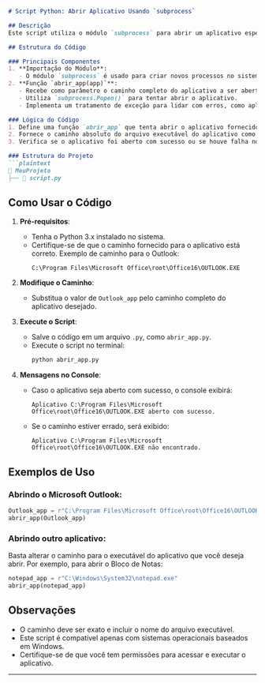 ```markdown
# Script Python: Abrir Aplicativo Usando `subprocess`

## Descrição
Este script utiliza o módulo `subprocess` para abrir um aplicativo específico no sistema operacional. No exemplo, o código está configurado para abrir o Microsoft Outlook.

## Estrutura do Código

### Principais Componentes
1. **Importação do Módulo**:
   - O módulo `subprocess` é usado para criar novos processos no sistema operacional.
2. **Função `abrir_app(app)`**:
   - Recebe como parâmetro o caminho completo do aplicativo a ser aberto.
   - Utiliza `subprocess.Popen()` para tentar abrir o aplicativo.
   - Implementa um tratamento de exceção para lidar com erros, como aplicativos não encontrados (`FileNotFoundError`).

### Lógica do Código
1. Define uma função `abrir_app` que tenta abrir o aplicativo fornecido.
2. Fornece o caminho absoluto do arquivo executável do aplicativo como argumento.
3. Verifica se o aplicativo foi aberto com sucesso ou se houve falha no processo, exibindo mensagens correspondentes no console.

### Estrutura do Projeto
```plaintext
📂 MeuProjeto
├── 📄 script.py
```

## Como Usar o Código

1. **Pré-requisitos**:
   - Tenha o Python 3.x instalado no sistema.
   - Certifique-se de que o caminho fornecido para o aplicativo está correto.
     Exemplo de caminho para o Outlook:  
     ```
     C:\Program Files\Microsoft Office\root\Office16\OUTLOOK.EXE
     ```

2. **Modifique o Caminho**:
   - Substitua o valor de `Outlook_app` pelo caminho completo do aplicativo desejado.

3. **Execute o Script**:
   - Salve o código em um arquivo `.py`, como `abrir_app.py`.
   - Execute o script no terminal:
     ```bash
     python abrir_app.py
     ```

4. **Mensagens no Console**:
   - Caso o aplicativo seja aberto com sucesso, o console exibirá:
     ```
     Aplicativo C:\Program Files\Microsoft Office\root\Office16\OUTLOOK.EXE aberto com sucesso.
     ```
   - Se o caminho estiver errado, será exibido:
     ```
     Aplicativo C:\Program Files\Microsoft Office\root\Office16\OUTLOOK.EXE não encontrado.
     ```

## Exemplos de Uso

### Abrindo o Microsoft Outlook:
```python
Outlook_app = r"C:\Program Files\Microsoft Office\root\Office16\OUTLOOK.EXE"
abrir_app(Outlook_app)
```

### Abrindo outro aplicativo:
Basta alterar o caminho para o executável do aplicativo que você deseja abrir. Por exemplo, para abrir o Bloco de Notas:
```python
notepad_app = r"C:\Windows\System32\notepad.exe"
abrir_app(notepad_app)
```

## Observações
- O caminho deve ser exato e incluir o nome do arquivo executável.
- Este script é compatível apenas com sistemas operacionais baseados em Windows.
- Certifique-se de que você tem permissões para acessar e executar o aplicativo.

---

